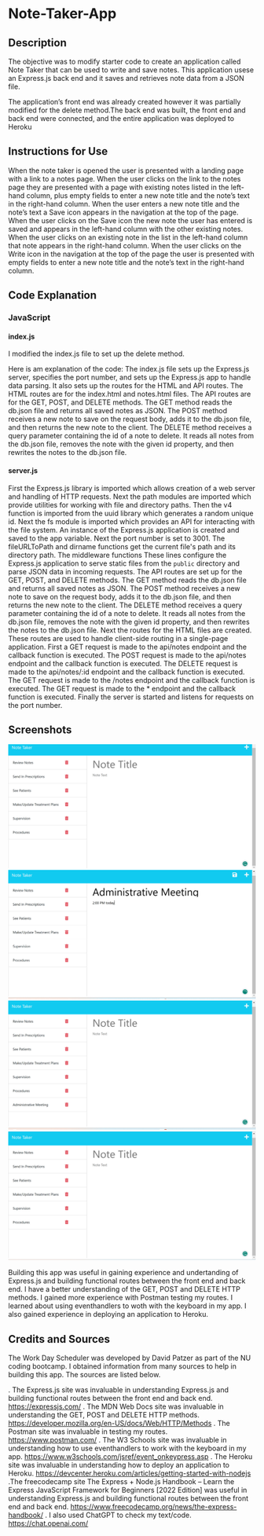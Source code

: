 # Note-Taker-App


## Description

The objective was to modify starter code to create an application called Note Taker that can be used to write and save notes. This application usese an Express.js back end and it saves and retrieves note data from a JSON file.

The application’s front end was already  created however it was partially modified for the delete method.The back end was built, the front end and back end were connected, and the entire application was deployed to Heroku


## Instructions for Use
When the note taker is opened the user is presented with a landing page with a link to a notes page. When the user clicks on the link to the notes page they are presented with a page with existing notes listed in the left-hand column, plus empty fields to enter a new note title and the note’s text in the right-hand column. When the user enters a new note title and the note’s text a Save icon appears in the navigation at the top of the page. When the user clicks on the Save icon the new note the user has entered is saved and appears in the left-hand column with the other existing notes. When the user clicks on an existing note in the list in the left-hand column that note appears in the right-hand column. When the user clicks on the Write icon in the navigation at the top of the page the user is presented with empty fields to enter a new note title and the note’s text in the right-hand column.
>

## Code Explanation
### JavaScript
#### index.js
I modified the index.js file to set up the delete method.

Here is am explanation of the code:
 The index.js file sets up the Express.js server, specifies the port number, and sets up the Express.js app to handle data parsing. It also sets up the routes for the HTML and API routes. The HTML routes are for the index.html and notes.html files. The API routes are for the GET, POST, and DELETE methods. The GET method reads the db.json file and returns all saved notes as JSON. The POST method receives a new note to save on the request body, adds it to the db.json file, and then returns the new note to the client. The DELETE method receives a query parameter containing the id of a note to delete. It reads all notes from the db.json file, removes the note with the given id property, and then rewrites the notes to the db.json file.

#### server.js
First the Express.js library is imported which allows creation of a web server and handling of HTTP requests. Next the path modules are imported which provide utilities for working with file and directory paths. Then the v4 function is imported from the uuid library which generates a random unique id. Next the fs module is imported which provides an API for interacting with the file system.
An instance of the Express.js application is created and saved to the app variable. Next the port number is set to 3001. The fileURLToPath and dirname functions get the current file's path and its directory path. The middleware functions These lines configure the Express.js application to serve static files from the `public` directory and parse JSON data in incoming requests. The API routes are set up for the GET, POST, and DELETE methods. The GET method reads the db.json file and returns all saved notes as JSON. The POST method receives a new note to save on the request body, adds it to the db.json file, and then returns the new note to the client. The DELETE method receives a query parameter containing the id of a note to delete. It reads all notes from the db.json file, removes the note with the given id property, and then rewrites the notes to the db.json file. Next the routes for the HTML files are created. These routes are used to handle client-side routing in a single-page application.  First a GET request is made to the api/notes endpoint and the callback function is executed. The POST request is made to the api/notes endpoint and the callback function is executed. The DELETE request is made to the api/notes/:id endpoint and the callback function is executed. The GET request is made to the /notes endpoint and the callback function is executed. The GET request is made to the * endpoint and the callback function is executed. Finally the server is started and listens for requests on the port number.



## Screenshots

![Screenshot (161)](public/assets/images/Screenshot%20(161).png)
![Screenshot (162)](public/assets/images/Screenshot%20(162).png)
![Screenshot (163)](public/assets/images/Screenshot%20(163).png)
![Screenshot (164)](public/assets/images/Screenshot%20(164).png)


Building this app was useful in gaining experience and undertanding of Express.js and building functional routes between the front end and back end. I have a better understanding of the GET, POST and DELETE HTTP methods. I gained more experience with Postman testing my routes. I learned about using eventhandlers to woth with the keyboard in my app.  I also gained experience in deploying an application to Heroku.



## Credits and Sources
The Work Day Scheduler was developed by David Patzer as part of the NU coding bootcamp. I obtained information from many sources to help in building this app. The sources are listed below.

. The Express.js site was invaluable in understanding Express.js and building functional routes between the front end and back end. https://expressjs.com/
. The MDN Web Docs site was invaluable in understanding the GET, POST and DELETE HTTP methods. https://developer.mozilla.org/en-US/docs/Web/HTTP/Methods
. The Postman site was invaluable in testing my routes. https://www.postman.com/
. The W3 Schools site was invaluable in understanding how to use eventhandlers to work with the keyboard in my app. https://www.w3schools.com/jsref/event_onkeypress.asp
. The Heroku site was invaluable in understanding how to deploy an application to Heroku. https://devcenter.heroku.com/articles/getting-started-with-nodejs
.The freecodecamp site The Express + Node.js Handbook – Learn the Express JavaScript Framework for Beginners [2022 Edition] was useful in understanding Express.js and building functional routes between the front end and back end. https://www.freecodecamp.org/news/the-express-handbook/
. I also used ChatGPT to check my text/code. https://chat.openai.com/















